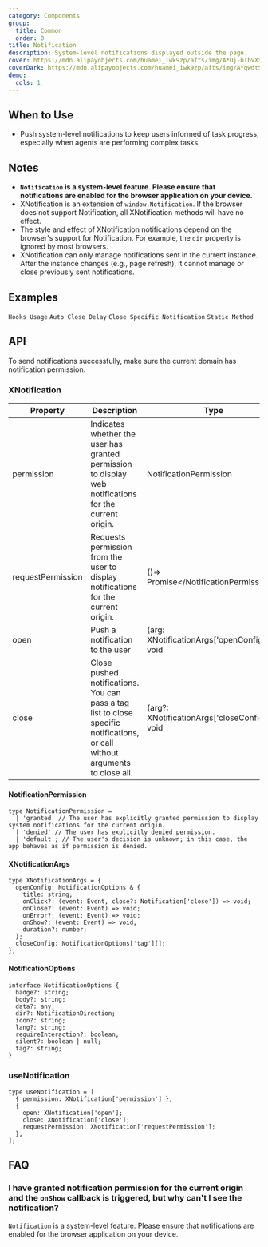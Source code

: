 ```yaml
---
category: Components
group:
  title: Common
  order: 0
title: Notification
description: System-level notifications displayed outside the page.
cover: https://mdn.alipayobjects.com/huamei_iwk9zp/afts/img/A*Oj-bTbVXtpQAAAAAAAAAAAAADgCCAQ/original
coverDark: https://mdn.alipayobjects.com/huamei_iwk9zp/afts/img/A*qwdtSKWXeikAAAAAAAAAAAAADgCCAQ/original
demo:
  cols: 1
---
```


## When to Use

- Push system-level notifications to keep users informed of task progress, especially when agents are performing complex tasks.

## Notes

- **`Notification` is a system-level feature. Please ensure that notifications are enabled for the browser application on your device.**
- XNotification is an extension of `window.Notification`. If the browser does not support Notification, all XNotification methods will have no effect.
- The style and effect of XNotification notifications depend on the browser's support for Notification. For example, the `dir` property is ignored by most browsers.
- XNotification can only manage notifications sent in the current instance. After the instance changes (e.g., page refresh), it cannot manage or close previously sent notifications.

## Examples

<!-- prettier-ignore -->
<code src="./demo/hooks.tsx">Hooks Usage</code> 
<code src="./demo/duration.tsx">Auto Close Delay</code> 
<code src="./demo/close_tag.tsx">Close Specific Notification</code> 
<code src="./demo/static-method.tsx">Static Method</code>

## API

To send notifications successfully, make sure the current domain has notification permission.

### XNotification

<!-- prettier-ignore -->
| Property | Description | Type | Default | Version |
| --- | --- | --- | --- | --- |
| permission | Indicates whether the user has granted permission to display web notifications for the current origin. | NotificationPermission | - | - |
| requestPermission| Requests permission from the user to display notifications for the current origin. | ()=> Promise</NotificationPermission/> | - | - |
| open |Push a notification to the user| (arg: XNotificationArgs['openConfig'])=> void | - | - |
| close|Close pushed notifications. You can pass a tag list to close specific notifications, or call without arguments to close all.| (arg?: XNotificationArgs['closeConfig'])=> void | - | - |

#### NotificationPermission

```tsx | pure
type NotificationPermission =
  | 'granted' // The user has explicitly granted permission to display system notifications for the current origin.
  | 'denied' // The user has explicitly denied permission.
  | 'default'; // The user's decision is unknown; in this case, the app behaves as if permission is denied.
```

#### XNotificationArgs

```tsx | pure
type XNotificationArgs = {
  openConfig: NotificationOptions & {
    title: string;
    onClick?: (event: Event, close?: Notification['close']) => void;
    onClose?: (event: Event) => void;
    onError?: (event: Event) => void;
    onShow?: (event: Event) => void;
    duration?: number;
  };
  closeConfig: NotificationOptions['tag'][];
};
```

#### NotificationOptions

```tsx | pure
interface NotificationOptions {
  badge?: string;
  body?: string;
  data?: any;
  dir?: NotificationDirection;
  icon?: string;
  lang?: string;
  requireInteraction?: boolean;
  silent?: boolean | null;
  tag?: string;
}
```

### useNotification

```tsx | pure
type useNotification = [
  { permission: XNotification['permission'] },
  {
    open: XNotification['open'];
    close: XNotification['close'];
    requestPermission: XNotification['requestPermission'];
  },
];
```

## FAQ

### I have granted notification permission for the current origin and the `onShow` callback is triggered, but why can't I see the notification?

`Notification` is a system-level feature. Please ensure that notifications are enabled for the browser application on your device.
